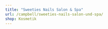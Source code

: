 ```yaml
---
title: "Sweeties Nails Salon & Spa"
url: /campbell/sweeties-nails-salon-und-spa/
shop: Kosmetik
---
```

